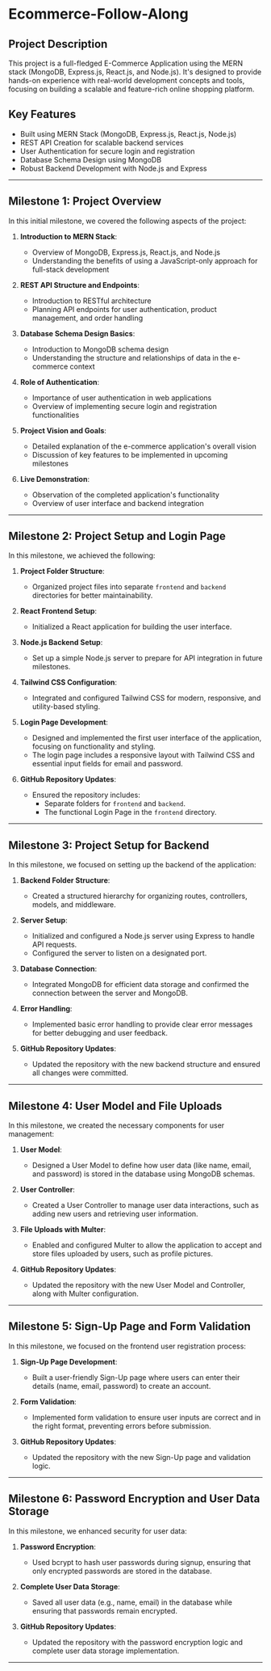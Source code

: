 # Ecommerce-Follow-Along

## Project Description

This project is a full-fledged E-Commerce Application using the MERN stack (MongoDB, Express.js, React.js, and Node.js). It's designed to provide hands-on experience with real-world development concepts and tools, focusing on building a scalable and feature-rich online shopping platform.

## Key Features

- Built using MERN Stack (MongoDB, Express.js, React.js, Node.js)
- REST API Creation for scalable backend services
- User Authentication for secure login and registration
- Database Schema Design using MongoDB
- Robust Backend Development with Node.js and Express

---

## Milestone 1: Project Overview

In this initial milestone, we covered the following aspects of the project:

1. **Introduction to MERN Stack**: 
   - Overview of MongoDB, Express.js, React.js, and Node.js
   - Understanding the benefits of using a JavaScript-only approach for full-stack development

2. **REST API Structure and Endpoints**:
   - Introduction to RESTful architecture
   - Planning API endpoints for user authentication, product management, and order handling

3. **Database Schema Design Basics**:
   - Introduction to MongoDB schema design
   - Understanding the structure and relationships of data in the e-commerce context

4. **Role of Authentication**:
   - Importance of user authentication in web applications
   - Overview of implementing secure login and registration functionalities

5. **Project Vision and Goals**:
   - Detailed explanation of the e-commerce application's overall vision
   - Discussion of key features to be implemented in upcoming milestones

6. **Live Demonstration**:
   - Observation of the completed application's functionality
   - Overview of user interface and backend integration

---

## Milestone 2: Project Setup and Login Page

In this milestone, we achieved the following:

1. **Project Folder Structure**:
   - Organized project files into separate `frontend` and `backend` directories for better maintainability.

2. **React Frontend Setup**:
   - Initialized a React application for building the user interface.

3. **Node.js Backend Setup**:
   - Set up a simple Node.js server to prepare for API integration in future milestones.

4. **Tailwind CSS Configuration**:
   - Integrated and configured Tailwind CSS for modern, responsive, and utility-based styling.

5. **Login Page Development**:
   - Designed and implemented the first user interface of the application, focusing on functionality and styling.
   - The login page includes a responsive layout with Tailwind CSS and essential input fields for email and password.

6. **GitHub Repository Updates**:
   - Ensured the repository includes:
     - Separate folders for `frontend` and `backend`.
     - The functional Login Page in the `frontend` directory.

---

## Milestone 3: Project Setup for Backend

In this milestone, we focused on setting up the backend of the application:

1. **Backend Folder Structure**:
   - Created a structured hierarchy for organizing routes, controllers, models, and middleware.

2. **Server Setup**:
   - Initialized and configured a Node.js server using Express to handle API requests.
   - Configured the server to listen on a designated port.

3. **Database Connection**:
   - Integrated MongoDB for efficient data storage and confirmed the connection between the server and MongoDB.

4. **Error Handling**:
   - Implemented basic error handling to provide clear error messages for better debugging and user feedback.

5. **GitHub Repository Updates**:
   - Updated the repository with the new backend structure and ensured all changes were committed.

---

## Milestone 4: User Model and File Uploads

In this milestone, we created the necessary components for user management:

1. **User Model**:
   - Designed a User Model to define how user data (like name, email, and password) is stored in the database using MongoDB schemas.

2. **User Controller**:
   - Created a User Controller to manage user data interactions, such as adding new users and retrieving user information.

3. **File Uploads with Multer**:
   - Enabled and configured Multer to allow the application to accept and store files uploaded by users, such as profile pictures.

4. **GitHub Repository Updates**:
   - Updated the repository with the new User Model and Controller, along with Multer configuration.

---

## Milestone 5: Sign-Up Page and Form Validation

In this milestone, we focused on the frontend user registration process:

1. **Sign-Up Page Development**:
   - Built a user-friendly Sign-Up page where users can enter their details (name, email, password) to create an account.

2. **Form Validation**:
   - Implemented form validation to ensure user inputs are correct and in the right format, preventing errors before submission.

3. **GitHub Repository Updates**:
   - Updated the repository with the new Sign-Up page and validation logic.

---

## Milestone 6: Password Encryption and User Data Storage

In this milestone, we enhanced security for user data:

1. **Password Encryption**:
   - Used bcrypt to hash user passwords during signup, ensuring that only encrypted passwords are stored in the database.

2. **Complete User Data Storage**:
   - Saved all user data (e.g., name, email) in the database while ensuring that passwords remain encrypted.

3. **GitHub Repository Updates**:
   - Updated the repository with the password encryption logic and complete user data storage implementation.

---